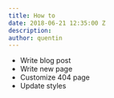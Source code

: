 ```yaml
---
title: How to
date: 2018-06-21 12:35:00 Z
description: 
author: quentin
---
```


- Write blog post
- Write new page
- Customize 404 page
- Update styles